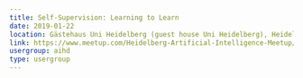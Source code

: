 ```yaml
---
title: Self-Supervision: Learning to Learn
date: 2019-01-22
location: Gästehaus Uni Heidelberg (guest house Uni Heidelberg), Heidelberg
link: https://www.meetup.com/Heidelberg-Artificial-Intelligence-Meetup/events/257721260/
usergroup: aihd
type: usergroup
---
```

